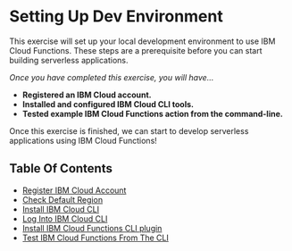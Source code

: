 # Setting Up Dev Environment

This exercise will set up your local development environment to use IBM Cloud Functions. These steps are a prerequisite before you can start building serverless applications.

_Once you have completed this exercise, you will have…_

* **Registered an IBM Cloud account.**
* **Installed and configured IBM Cloud CLI tools.**
* **Tested example IBM Cloud Functions action from the command-line.**

Once this exercise is finished, we can start to develop serverless applications using IBM Cloud Functions!

## Table Of Contents

* [Register IBM Cloud Account](signup.md#register-ibm-cloud-account)
* [Check Default Region](signup.md#check-default-region)
* [Install IBM Cloud CLI](cli_setup.md#install-ibm-cloud-cli)
* [Log Into IBM Cloud CLI](cli_setup.md#log-into-ibm-cloud-cli)
* [Install IBM Cloud Functions CLI plugin](cloud_functions.md#install-ibm-cloud-functions-cli-plugin)
* [Test IBM Cloud Functions From The CLI](cloud_functions.md#test-ibm-cloud-functions-from-the-cli)

